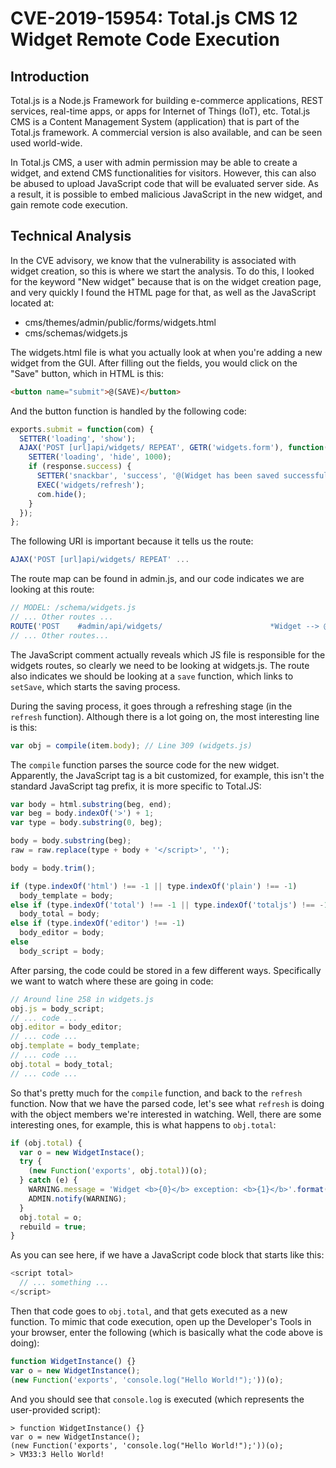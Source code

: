 # CVE-2019-15954: Total.js CMS 12 Widget Remote Code Execution

## Introduction

Total.js is a Node.js Framework for building e-commerce applications, REST services, real-time apps, or apps for Internet of Things (IoT), etc. Total.js CMS is a Content Management System (application) that is part of the Total.js framework. A commercial version is also available, and can be seen used world-wide.

In Total.js CMS, a user with admin permission may be able to create a widget, and extend CMS functionalities for visitors. However, this can also be abused to upload JavaScript code that will be evaluated server side. As a result, it is possible to embed malicious JavaScript in the new widget, and gain remote code execution.

## Technical Analysis

In the CVE advisory, we know that the vulnerability is associated with widget creation, so this is where we start the analysis. To do this, I looked for the keyword "New widget" because that is on the widget creation page, and very quickly I found the HTML page for that, as well as the JavaScript located at:

* cms/themes/admin/public/forms/widgets.html
* cms/schemas/widgets.js

The widgets.html file is what you actually look at when you're adding a new widget from the GUI. After filling out the fields, you would click on the "Save" button, which in HTML is this:

```html
<button name="submit">@(SAVE)</button>
```

And the button function is handled by the following code:

```javascript
exports.submit = function(com) {
  SETTER('loading', 'show');
  AJAX('POST [url]api/widgets/ REPEAT', GETR('widgets.form'), function(response) {
    SETTER('loading', 'hide', 1000);
    if (response.success) {
      SETTER('snackbar', 'success', '@(Widget has been saved successfully.)');
      EXEC('widgets/refresh');
      com.hide();
    }
  });
};
```

The following URI is important because it tells us the route:

```javascript
AJAX('POST [url]api/widgets/ REPEAT' ...
```

The route map can be found in admin.js, and our code indicates we are looking at this route:

```javascript
// MODEL: /schema/widgets.js
// ... Other routes ...
ROUTE('POST    #admin/api/widgets/                        *Widget --> @save');
// ... Other routes...
```

The JavaScript comment actually reveals which JS file is responsible for the widgets routes, so clearly we need to be looking at widgets.js. The route also indicates we should be looking at a `save` function, which links to `setSave`, which starts the saving process.

During the saving process, it goes through a refreshing stage (in the `refresh` function). Although there is a lot going on, the most interesting line is this:

```javascript
var obj = compile(item.body); // Line 309 (widgets.js)
```

The `compile` function parses the source code for the new widget. Apparently, the JavaScript tag is a bit customized, for example, this isn't the standard JavaScript tag prefix, it is more specific to Total.JS:

```javascript
var body = html.substring(beg, end);
var beg = body.indexOf('>') + 1;
var type = body.substring(0, beg);

body = body.substring(beg);
raw = raw.replace(type + body + '</script>', '');

body = body.trim();

if (type.indexOf('html') !== -1 || type.indexOf('plain') !== -1)
  body_template = body;
else if (type.indexOf('total') !== -1 || type.indexOf('totaljs') !== -1)
  body_total = body;
else if (type.indexOf('editor') !== -1)
  body_editor = body;
else
  body_script = body;
```

After parsing, the code could be stored in a few different ways. Specifically we want to watch where these are going in code:

```javascript
// Around line 258 in widgets.js
obj.js = body_script;
// ... code ...
obj.editor = body_editor;
// ... code ...
obj.template = body_template;
// ... code ...
obj.total = body_total;
// ... code ...
```

So that's pretty much for the `compile` function, and back to the `refresh` function. Now that we have the parsed code, let's see what `refresh` is doing with the object members we're interested in watching. Well, there are some interesting ones, for example, this is what happens to `obj.total`:

```javascript
if (obj.total) {
  var o = new WidgetInstace();
  try {
    (new Function('exports', obj.total))(o);
  } catch (e) {
    WARNING.message = 'Widget <b>{0}</b> exception: <b>{1}</b>'.format(item.name, e.message);
    ADMIN.notify(WARNING);
  }
  obj.total = o;
  rebuild = true;
}
```

As you can see here, if we have a JavaScript code block that starts like this:

```javascript
<script total>
  // ... something ...
</script>
```

Then that code goes to `obj.total`, and that gets executed as a new function. To mimic that code execution, open up the Developer's Tools in your browser, enter the following (which is basically what the code above is doing):

```javascript
function WidgetInstance() {}
var o = new WidgetInstance();
(new Function('exports', 'console.log("Hello World!");'))(o);
```

And you should see that `console.log` is executed (which represents the user-provided script):

```
> function WidgetInstance() {}
var o = new WidgetInstance();
(new Function('exports', 'console.log("Hello World!");'))(o);
> VM33:3 Hello World!
```
